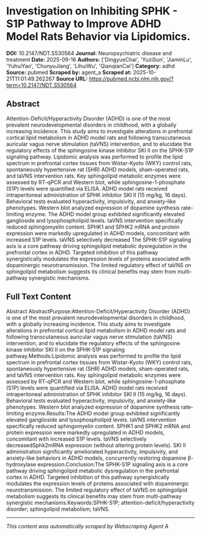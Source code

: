 # Investigation on Inhibiting SPHK - S1P Pathway to Improve ADHD Model Rats Behavior via Lipidomics.

**DOI:** 10.2147/NDT.S530564
**Journal:** Neuropsychiatric disease and treatment
**Date:** 2025-09-16
**Authors:** ['DingyueChai', 'YuziSun', 'JiaminLu', 'YuhuiYao', 'ChunyuJiang', 'LihuiWu', 'QianqianCai']
**Category:** adhd
**Source:** pubmed
**Scraped by:** agent_a
**Scraped at:** 2025-10-21T11:01:49.262267
**Source URL:** https://pubmed.ncbi.nlm.nih.gov/?term=10.2147/NDT.S530564

## Abstract

Attention-Deficit/Hyperactivity Disorder (ADHD) is one of the most prevalent neurodevelopmental disorders in childhood, with a globally increasing incidence. This study aims to investigate alterations in prefrontal cortical lipid metabolism in ADHD model rats and following transcutaneous auricular vagus nerve stimulation (taVNS) intervention, and to elucidate the regulatory effects of the sphingosine kinase inhibitor SKI II on the SPHK-S1P signaling pathway.
Lipidomic analysis was performed to profile the lipid spectrum in prefrontal cortex tissues from Wistar-Kyoto (WKY) control rats, spontaneously hypertensive rat (SHR) ADHD models, sham-operated rats, and taVNS intervention rats. Key sphingolipid metabolic enzymes were assessed by RT-qPCR and Western blot, while sphingosine-1-phosphate (S1P) levels were quantified via ELISA. ADHD model rats received intraperitoneal administration of SPHK inhibitor SKI II (15 mg/kg, 16 days). Behavioral tests evaluated hyperactivity, impulsivity, and anxiety-like phenotypes. Western blot analyzed expression of dopamine synthesis rate-limiting enzyme.
The ADHD model group exhibited significantly elevated ganglioside and lysophospholipid levels. taVNS intervention specifically reduced sphingomyelin content. SPHK1 and SPHK2 mRNA and protein expression were markedly upregulated in ADHD models, concomitant with increased S1P levels. taVNS selectively decreased 
The SPHK-S1P signaling axis is a core pathway driving sphingolipid metabolic dysregulation in the prefrontal cortex in ADHD. Targeted inhibition of this pathway synergistically modulates the expression levels of proteins associated with dopaminergic neurotransmission. The limited regulatory effect of taVNS on sphingolipid metabolism suggests its clinical benefits may stem from multi-pathway synergistic mechanisms.

## Full Text Content

Abstract AbstractPurpose:Attention-Deficit/Hyperactivity Disorder (ADHD) is one of the most prevalent neurodevelopmental disorders in childhood, with a globally increasing incidence. This study aims to investigate alterations in prefrontal cortical lipid metabolism in ADHD model rats and following transcutaneous auricular vagus nerve stimulation (taVNS) intervention, and to elucidate the regulatory effects of the sphingosine kinase inhibitor SKI II on the SPHK-S1P signaling pathway.Methods:Lipidomic analysis was performed to profile the lipid spectrum in prefrontal cortex tissues from Wistar-Kyoto (WKY) control rats, spontaneously hypertensive rat (SHR) ADHD models, sham-operated rats, and taVNS intervention rats. Key sphingolipid metabolic enzymes were assessed by RT-qPCR and Western blot, while sphingosine-1-phosphate (S1P) levels were quantified via ELISA. ADHD model rats received intraperitoneal administration of SPHK inhibitor SKI II (15 mg/kg, 16 days). Behavioral tests evaluated hyperactivity, impulsivity, and anxiety-like phenotypes. Western blot analyzed expression of dopamine synthesis rate-limiting enzyme.Results:The ADHD model group exhibited significantly elevated ganglioside and lysophospholipid levels. taVNS intervention specifically reduced sphingomyelin content. SPHK1 and SPHK2 mRNA and protein expression were markedly upregulated in ADHD models, concomitant with increased S1P levels. taVNS selectively decreasedSphk2mRNA expression (without altering protein levels). SKI II administration significantly ameliorated hyperactivity, impulsivity, and anxiety-like behaviors in ADHD models, concurrently restoring dopamine β-hydroxylase expression.Conclusion:The SPHK-S1P signaling axis is a core pathway driving sphingolipid metabolic dysregulation in the prefrontal cortex in ADHD. Targeted inhibition of this pathway synergistically modulates the expression levels of proteins associated with dopaminergic neurotransmission. The limited regulatory effect of taVNS on sphingolipid metabolism suggests its clinical benefits may stem from multi-pathway synergistic mechanisms.Keywords:SPHK-S1P; attention-deficit/hyperactivity disorder; sphingolipid metabolism; taVNS.

---
*This content was automatically scraped by Webscraping Agent A*
